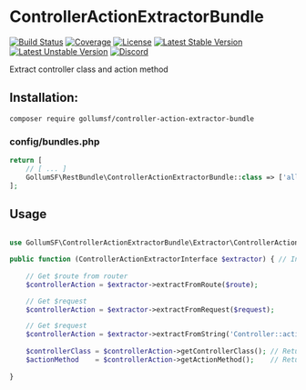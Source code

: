 # ControllerActionExtractorBundle

[![Build Status](https://travis-ci.org/GollumSF/controller-action-extractor-bundle.svg?branch=master)](https://travis-ci.org/GollumSF/controller-action-extractor-bundle)
[![Coverage](https://coveralls.io/repos/github/GollumSF/controller-action-extractor-bundle/badge.svg?branch=master)](https://coveralls.io/github/GollumSF/controller-action-extractor-bundle)
[![License](https://poser.pugx.org/gollumsf/controller-action-extractor-bundle/license)](https://packagist.org/packages/gollumsf/controller-action-extractor-bundle)
[![Latest Stable Version](https://poser.pugx.org/gollumsf/controller-action-extractor-bundle/v/stable)](https://packagist.org/packages/gollumsf/controller-action-extractor-bundle)
[![Latest Unstable Version](https://poser.pugx.org/gollumsf/controller-action-extractor-bundle/v/unstable)](https://packagist.org/packages/gollumsf/controller-action-extractor-bundle)
[![Discord](https://img.shields.io/discord/671741944149573687?color=purple&label=discord)](https://discord.gg/xMBc5SQ)

Extract controller class and action method

## Installation:

```shell
composer require gollumsf/controller-action-extractor-bundle
```

### config/bundles.php
```php
return [
    // [ ... ]
    GollumSF\RestBundle\ControllerActionExtractorBundle::class => ['all' => true],
];
```

## Usage

```php

use GollumSF\ControllerActionExtractorBundle\Extractor\ControllerActionExtractorInterface;

public function (ControllerActionExtractorInterface $extractor) { // Inject service
    
    // Get $route from router
    $controllerAction = $extractor->extractFromRoute($route);

    // Get $request
    $controllerAction = $extractor->extractFromRequest($request);

    // Get $request
    $controllerAction = $extractor->extractFromString('Controller::action');
    
    $controllerClass = $controllerAction->getControllerClass(); // Return controller class
    $actionMethod    = $controllerAction->getActionMethod();    // Return action method
    
}
```